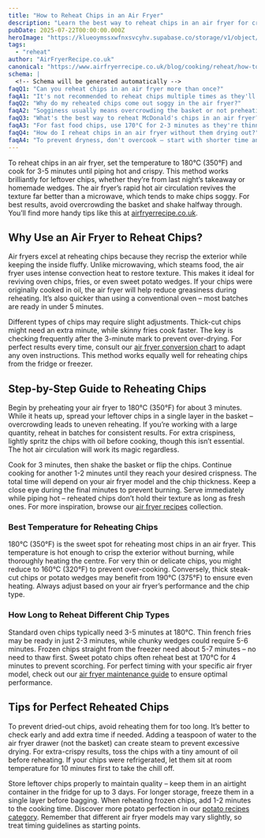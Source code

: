 ```yaml
---
title: "How to Reheat Chips in an Air Fryer"
description: "Learn the best way to reheat chips in an air fryer for crispy, fresh-tasting results every time. Perfect temperature and timings revealed!"
pubDate: 2025-07-22T00:00:00.000Z
heroImage: "https://klueoymssxwfnxsvcyhv.supabase.co/storage/v1/object/public/Shmucket/how-to-reheat-chips-in-air-fryer.png"
tags:
  - "reheat"
author: "AirFryerRecipe.co.uk"
canonical: "https://www.airfryerrecipe.co.uk/blog/cooking/reheat/how-to-reheat-chips-in-air-fryer"
schema: |
  <!-- Schema will be generated automatically -->
faqQ1: "Can you reheat chips in an air fryer more than once?"
faqA1: "It's not recommended to reheat chips multiple times as they'll become increasingly dry and lose texture. For food safety and quality, only reheat once until piping hot throughout. If you have lots of leftovers, consider freezing portions for later use."
faqQ2: "Why do my reheated chips come out soggy in the air fryer?"
faqA2: "Sogginess usually means overcrowding the basket or not preheating properly. Ensure chips are in a single layer with space between them for air circulation. Also check that your air fryer is clean – built-up grease can affect performance. A quick preheat ensures immediate crisping."
faqQ3: "What's the best way to reheat McDonald's chips in an air fryer?"
faqA3: "For fast food chips, use 170°C for 2-3 minutes as they're thinner than homemade chips. Spread them out evenly and check frequently – they reheat very quickly. No oil needed as they're already quite greasy. Shake the basket halfway through for even results."
faqQ4: "How do I reheat chips in an air fryer without them drying out?"
faqA4: "To prevent dryness, don't overcook – start with shorter time and add if needed. A light spritz of oil helps, or place a small ovenproof dish with water in the air fryer drawer to create steam. Reheating from room temperature rather than fridge-cold also reduces drying."
---
```

<p>To reheat chips in an air fryer, set the temperature to 180°C (350°F) and cook for 3-5 minutes until piping hot and crispy. This method works brilliantly for leftover chips, whether they’re from last night’s takeaway or homemade wedges. The air fryer’s rapid hot air circulation revives the texture far better than a microwave, which tends to make chips soggy. For best results, avoid overcrowding the basket and shake halfway through. You’ll find more handy tips like this at <a href=https://www.airfryerrecipe.co.uk>airfryerrecipe.co.uk</a>.</p>

<h2>Why Use an Air Fryer to Reheat Chips?</h2>
<p>Air fryers excel at reheating chips because they recrisp the exterior while keeping the inside fluffy. Unlike microwaving, which steams food, the air fryer uses intense convection heat to restore texture. This makes it ideal for reviving oven chips, fries, or even sweet potato wedges. If your chips were originally cooked in oil, the air fryer will help reduce greasiness during reheating. It’s also quicker than using a conventional oven – most batches are ready in under 5 minutes.</p>
<p>Different types of chips may require slight adjustments. Thick-cut chips might need an extra minute, while skinny fries cook faster. The key is checking frequently after the 3-minute mark to prevent over-drying. For perfect results every time, consult our <a href=https://www.airfryerrecipe.co.uk/air-fryer-conversion-chart>air fryer conversion chart</a> to adapt any oven instructions. This method works equally well for reheating chips from the fridge or freezer.</p>

<h2>Step-by-Step Guide to Reheating Chips</h2>
<p>Begin by preheating your air fryer to 180°C (350°F) for about 3 minutes. While it heats up, spread your leftover chips in a single layer in the basket – overcrowding leads to uneven reheating. If you’re working with a large quantity, reheat in batches for consistent results. For extra crispiness, lightly spritz the chips with oil before cooking, though this isn’t essential. The hot air circulation will work its magic regardless.</p>
<p>Cook for 3 minutes, then shake the basket or flip the chips. Continue cooking for another 1-2 minutes until they reach your desired crispness. The total time will depend on your air fryer model and the chip thickness. Keep a close eye during the final minutes to prevent burning. Serve immediately while piping hot – reheated chips don’t hold their texture as long as fresh ones. For more inspiration, browse our <a href=https://www.airfryerrecipe.co.uk/recipes>air fryer recipes</a> collection.</p>

<h3>Best Temperature for Reheating Chips</h3>
<p>180°C (350°F) is the sweet spot for reheating most chips in an air fryer. This temperature is hot enough to crisp the exterior without burning, while thoroughly heating the centre. For very thin or delicate chips, you might reduce to 160°C (320°F) to prevent over-cooking. Conversely, thick steak-cut chips or potato wedges may benefit from 190°C (375°F) to ensure even heating. Always adjust based on your air fryer’s performance and the chip type.</p>

<h3>How Long to Reheat Different Chip Types</h3>
<p>Standard oven chips typically need 3-5 minutes at 180°C. Thin french fries may be ready in just 2-3 minutes, while chunky wedges could require 5-6 minutes. Frozen chips straight from the freezer need about 5-7 minutes – no need to thaw first. Sweet potato chips often reheat best at 170°C for 4 minutes to prevent scorching. For perfect timing with your specific air fryer model, check out our <a href=https://www.airfryerrecipe.co.uk/air-fryer-cleaner>air fryer maintenance guide</a> to ensure optimal performance.</p>

<h2>Tips for Perfect Reheated Chips</h2>
<p>To prevent dried-out chips, avoid reheating them for too long. It’s better to check early and add extra time if needed. Adding a teaspoon of water to the air fryer drawer (not the basket) can create steam to prevent excessive drying. For extra-crispy results, toss the chips with a tiny amount of oil before reheating. If your chips were refrigerated, let them sit at room temperature for 10 minutes first to take the chill off.</p>
<p>Store leftover chips properly to maintain quality – keep them in an airtight container in the fridge for up to 3 days. For longer storage, freeze them in a single layer before bagging. When reheating frozen chips, add 1-2 minutes to the cooking time. Discover more potato perfection in our <a href=https://www.airfryerrecipe.co.uk/recipe-category/potatoes>potato recipes category</a>. Remember that different air fryer models may vary slightly, so treat timing guidelines as starting points.</p>
